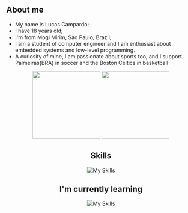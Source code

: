 ## About me
* My name is Lucas Campardo;
* I have 18 years old;
* I'm from Mogi Mirim, Sao Paulo, Brazil;
* I am a student of computer engineer and I am enthusiast about embedded systems and low-level programming.
* A curiosity of mine, I am passionate about sports too, and I support Palmeiras(BRA) in soccer and the Boston Celtics in basketball

<div align="center">
  <img height="180em" src="https://github-readme-stats.vercel.app/api?username=lucascampardo&show_icons=true&theme=dark&include_all_commits=true&count_private=true"/>
  <img height="180em" src="https://github-readme-stats.vercel.app/api/top-langs/?username=lucascampardo&layout=compact&langs_count=10&theme=dark"/>

  ## Skills
[![My Skills](https://skillicons.dev/icons?i=git,mysql,linux&perline=5)](https://skillicons.dev)

## I'm currently learning
[![My Skills](https://skillicons.dev/icons?i=c,cmake,cpp&perline=5)](https://skillicons.dev)
